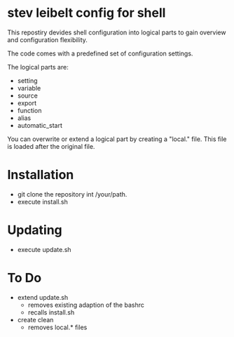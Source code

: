 # stev leibelt config for shell

This repostiry devides shell configuration into logical parts to gain overview and configuration flexibility.

The code comes with a predefined set of configuration settings.

The logical parts are:
* setting
* variable
* source
* export
* function
* alias
* automatic_start

You can overwrite or extend a logical part by creating a "local.<logical part file name>" file. This file is loaded after the original file.

# Installation

* git clone the repository int /your/path.
* execute install.sh

# Updating

* execute update.sh

# To Do

* extend update.sh
    * removes existing adaption of the bashrc
    * recalls install.sh
* create clean
    * removes local.\* files
